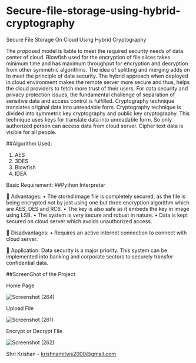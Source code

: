 # Secure-file-storage-using-hybrid-cryptography
Secure File Storage On Cloud Using Hybrid Cryptography

The proposed model is liable to meet the required security needs of data center of cloud. Blowfish used for the encryption of file slices takes minimum time and has maximum throughput for encryption and decryption from other symmetric algorithms. The idea of splitting and merging adds on to meet the principle of data security. The hybrid approach when deployed in cloud environment makes the remote server more secure and thus, helps the cloud providers to fetch more trust of their users. For data security and privacy protection issues, the fundamental challenge of separation of sensitive data and access control is fulfilled. Cryptography technique translates original data into unreadable form. Cryptography technique is divided into symmetric key cryptography and public key cryptography. This technique uses keys for translate data into unreadable form. So only authorized person can access data from cloud server. Cipher text data is visible for all people. 

##Algorithm Used:
1. AES
2. 3DES
3. Blowfish
4. IDEA

Basic Requirement:
##Python Interpreter

	Advantages:
•	The stored image file is completely secured, as the file is being encrypted not by just using one but three encryption algorithm which are AES, DES and RC6.
•	The key is also safe as it embeds the key in image using LSB.
•	The system is very secure and robust in nature.
•	Data is kept secured on cloud server which avoids unauthorized access.


	Disadvantages:
•	Requires an active internet connection to connect with cloud server.

	Application:
Data security is a major priority. This system can be implemented into banking and corporate sectors to securely transfer confidential data.

##ScreenShot of the Project

Home Page

![Screenshot (264)](https://user-images.githubusercontent.com/56572543/125151489-2ba2c980-e164-11eb-83c7-159ebe36fe39.png)

Upload File

![Screenshot (261)](https://user-images.githubusercontent.com/56572543/125150914-dc0ece80-e160-11eb-9765-0fa0f63e2971.png)

Encrypt or Decrypt File

![Screenshot (262)](https://user-images.githubusercontent.com/56572543/125150915-dfa25580-e160-11eb-8de0-88dd36e43faa.png)

Shri Krishan - krishnamitws2000@gmail.com 



